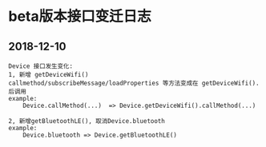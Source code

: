 # beta版本接口变迁日志

## 2018-12-10
    Device 接口发生变化:
    1, 新增 getDeviceWifi()
    callmethod/subscribeMessage/loadProperties 等方法变成在 getDeviceWifi().后调用
    example:
        Device.callMethod(...)  => Device.getDeviceWifi().callMethod(...)
    
    2, 新增getBluetoothLE(), 取消Device.bluetooth
    example:
        Device.bluetooth => Device.getBluetoothLE()

